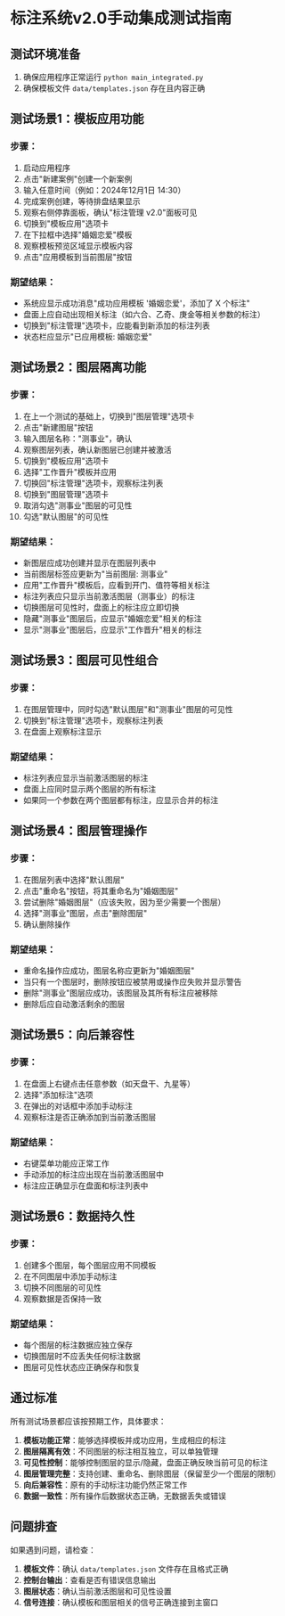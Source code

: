 # 标注系统v2.0手动集成测试指南

## 测试环境准备
1. 确保应用程序正常运行 `python main_integrated.py`
2. 确保模板文件 `data/templates.json` 存在且内容正确

## 测试场景1：模板应用功能

### 步骤：
1. 启动应用程序
2. 点击"新建案例"创建一个新案例
3. 输入任意时间（例如：2024年12月1日 14:30）
4. 完成案例创建，等待排盘结果显示
5. 观察右侧停靠面板，确认"标注管理 v2.0"面板可见
6. 切换到"模板应用"选项卡
7. 在下拉框中选择"婚姻恋爱"模板
8. 观察模板预览区域显示模板内容
9. 点击"应用模板到当前图层"按钮

### 期望结果：
- 系统应显示成功消息"成功应用模板 '婚姻恋爱'，添加了 X 个标注"
- 盘面上应自动出现相关标注（如六合、乙奇、庚金等相关参数的标注）
- 切换到"标注管理"选项卡，应能看到新添加的标注列表
- 状态栏应显示"已应用模板: 婚姻恋爱"

## 测试场景2：图层隔离功能

### 步骤：
1. 在上一个测试的基础上，切换到"图层管理"选项卡
2. 点击"新建图层"按钮
3. 输入图层名称："测事业"，确认
4. 观察图层列表，确认新图层已创建并被激活
5. 切换到"模板应用"选项卡
6. 选择"工作晋升"模板并应用
7. 切换回"标注管理"选项卡，观察标注列表
8. 切换到"图层管理"选项卡
9. 取消勾选"测事业"图层的可见性
10. 勾选"默认图层"的可见性

### 期望结果：
- 新图层应成功创建并显示在图层列表中
- 当前图层标签应更新为"当前图层: 测事业"
- 应用"工作晋升"模板后，应看到开门、值符等相关标注
- 标注列表应只显示当前激活图层（测事业）的标注
- 切换图层可见性时，盘面上的标注应立即切换
- 隐藏"测事业"图层后，应显示"婚姻恋爱"相关的标注
- 显示"测事业"图层后，应显示"工作晋升"相关的标注

## 测试场景3：图层可见性组合

### 步骤：
1. 在图层管理中，同时勾选"默认图层"和"测事业"图层的可见性
2. 切换到"标注管理"选项卡，观察标注列表
3. 在盘面上观察标注显示

### 期望结果：
- 标注列表应显示当前激活图层的标注
- 盘面上应同时显示两个图层的所有标注
- 如果同一个参数在两个图层都有标注，应显示合并的标注

## 测试场景4：图层管理操作

### 步骤：
1. 在图层列表中选择"默认图层"
2. 点击"重命名"按钮，将其重命名为"婚姻图层"
3. 尝试删除"婚姻图层"（应该失败，因为至少需要一个图层）
4. 选择"测事业"图层，点击"删除图层"
5. 确认删除操作

### 期望结果：
- 重命名操作应成功，图层名称应更新为"婚姻图层"
- 当只有一个图层时，删除按钮应被禁用或操作应失败并显示警告
- 删除"测事业"图层应成功，该图层及其所有标注应被移除
- 删除后应自动激活剩余的图层

## 测试场景5：向后兼容性

### 步骤：
1. 在盘面上右键点击任意参数（如天盘干、九星等）
2. 选择"添加标注"选项
3. 在弹出的对话框中添加手动标注
4. 观察标注是否正确添加到当前激活图层

### 期望结果：
- 右键菜单功能应正常工作
- 手动添加的标注应出现在当前激活图层中
- 标注应正确显示在盘面和标注列表中

## 测试场景6：数据持久性

### 步骤：
1. 创建多个图层，每个图层应用不同模板
2. 在不同图层中添加手动标注
3. 切换不同图层的可见性
4. 观察数据是否保持一致

### 期望结果：
- 每个图层的标注数据应独立保存
- 切换图层时不应丢失任何标注数据
- 图层可见性状态应正确保存和恢复

## 通过标准

所有测试场景都应该按预期工作，具体要求：

1. **模板功能正常**：能够选择模板并成功应用，生成相应的标注
2. **图层隔离有效**：不同图层的标注相互独立，可以单独管理
3. **可见性控制**：能够控制图层的显示/隐藏，盘面正确反映当前可见的标注
4. **图层管理完整**：支持创建、重命名、删除图层（保留至少一个图层的限制）
5. **向后兼容性**：原有的手动标注功能仍然正常工作
6. **数据一致性**：所有操作后数据状态正确，无数据丢失或错误

## 问题排查

如果遇到问题，请检查：

1. **模板文件**：确认 `data/templates.json` 文件存在且格式正确
2. **控制台输出**：查看是否有错误信息输出
3. **图层状态**：确认当前激活图层和可见性设置
4. **信号连接**：确认模板和图层相关的信号正确连接到主窗口
